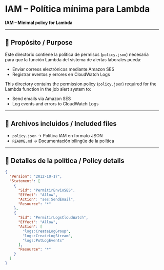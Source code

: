 # IAM – Política mínima para Lambda  
**IAM – Minimal policy for Lambda**

---

## 📌 Propósito / Purpose

Este directorio contiene la política de permisos (`policy.json`) necesaria para que la función Lambda del sistema de alertas laborales pueda:

- Enviar correos electrónicos mediante Amazon SES  
- Registrar eventos y errores en CloudWatch Logs

This directory contains the permission policy (`policy.json`) required for the Lambda function in the job alert system to:

- Send emails via Amazon SES  
- Log events and errors to CloudWatch Logs

---

## 📁 Archivos incluidos / Included files

- `policy.json` → Política IAM en formato JSON  
- `README.md` → Documentación bilingüe de la política

---

## 🔐 Detalles de la política / Policy details

```json
{
  "Version": "2012-10-17",
  "Statement": [
    {
      "Sid": "PermitirEnvioSES",
      "Effect": "Allow",
      "Action": "ses:SendEmail",
      "Resource": "*"
    },
    {
      "Sid": "PermitirLogsCloudWatch",
      "Effect": "Allow",
      "Action": [
        "logs:CreateLogGroup",
        "logs:CreateLogStream",
        "logs:PutLogEvents"
      ],
      "Resource": "*"
    }
  ]
}
